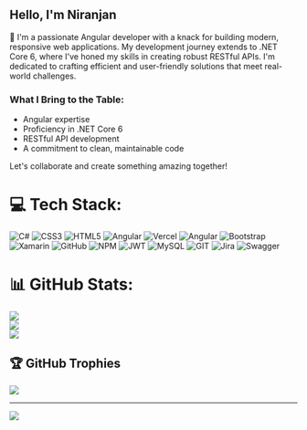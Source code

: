 ## Hello, I'm Niranjan

👋 I'm a passionate Angular developer with a knack for building modern, responsive web applications. My development journey extends to .NET Core 6, where I've honed my skills in creating robust RESTful APIs. I'm dedicated to crafting efficient and user-friendly solutions that meet real-world challenges.

### What I Bring to the Table:
- Angular expertise
- Proficiency in .NET Core 6
- RESTful API development
- A commitment to clean, maintainable code

Let's collaborate and create something amazing together!

# 💻 Tech Stack:
![C#](https://img.shields.io/badge/c%23-%23239120.svg?style=for-the-badge&logo=c-sharp&logoColor=white) ![CSS3](https://img.shields.io/badge/css3-%231572B6.svg?style=for-the-badge&logo=css3&logoColor=white) ![HTML5](https://img.shields.io/badge/html5-%23E34F26.svg?style=for-the-badge&logo=html5&logoColor=white) ![Angular](https://img.shields.io/badge/angular-%23DD0031.svg?style=for-the-badge&logo=angular&logoColor=white) ![Vercel](https://img.shields.io/badge/vercel-%23000000.svg?style=for-the-badge&logo=vercel&logoColor=white) ![Angular](https://img.shields.io/badge/angular-%23DD0031.svg?style=for-the-badge&logo=angular&logoColor=white) ![Bootstrap](https://img.shields.io/badge/bootstrap-%23563D7C.svg?style=for-the-badge&logo=bootstrap&logoColor=white) ![Xamarin](https://img.shields.io/badge/Xamarin-3199DC?style=for-the-badge&logo=xamarin&logoColor=white) ![GitHub](https://img.shields.io/badge/GitHub-%23121011.svg?style=for-the-badge&logo=github&logoColor=white) ![NPM](https://img.shields.io/badge/NPM-%23000000.svg?style=for-the-badge&logo=npm&logoColor=white) ![JWT](https://img.shields.io/badge/JWT-black?style=for-the-badge&logo=JSON%20web%20tokens) ![MySQL](https://img.shields.io/badge/mysql-%2300f.svg?style=for-the-badge&logo=mysql&logoColor=white) ![GIT](https://img.shields.io/badge/Git-fc6d26?style=for-the-badge&logo=git&logoColor=white) ![Jira](https://img.shields.io/badge/jira-%230A0FFF.svg?style=for-the-badge&logo=jira&logoColor=white) ![Swagger](https://img.shields.io/badge/-Swagger-%23Clojure?style=for-the-badge&logo=swagger&logoColor=white)
# 📊 GitHub Stats:
![](https://github-readme-stats.vercel.app/api?username=niranjan-bhat&theme=default&hide_border=false&include_all_commits=true&count_private=true)<br/>
![](https://github-readme-streak-stats.herokuapp.com/?user=niranjan-bhat&theme=default&hide_border=false)<br/>
![](https://github-readme-stats.vercel.app/api/top-langs/?username=niranjan-bhat&theme=default&hide_border=false&include_all_commits=true&count_private=true&layout=compact)

## 🏆 GitHub Trophies
![](https://github-profile-trophy.vercel.app/?username=niranjan-bhat&theme=radical&no-frame=false&no-bg=true&margin-w=4)

---
[![](https://visitcount.itsvg.in/api?id=niranjan-bhat&icon=0&color=0)](https://visitcount.itsvg.in)

<!-- Proudly created with GPRM ( https://gprm.itsvg.in ) -->
